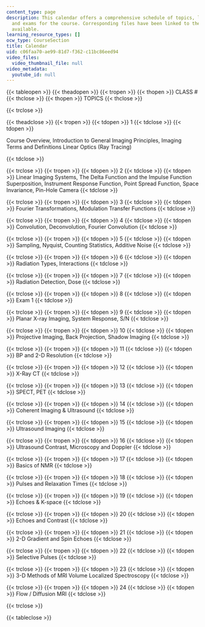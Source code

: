 ```yaml
---
content_type: page
description: This calendar offers a comprehensive schedule of topics, lectures, assignments
  and exams for the course. Corresponding files have been linked to the calendar whenever
  available.
learning_resource_types: []
ocw_type: CourseSection
title: Calendar
uid: c06faa70-ae99-81d7-f362-c11bc86eed94
video_files:
  video_thumbnail_file: null
video_metadata:
  youtube_id: null
---
```


{{< tableopen >}}
{{< theadopen >}}
{{< tropen >}}
{{< thopen >}}
CLASS #
{{< thclose >}}
{{< thopen >}}
TOPICS
{{< thclose >}}

{{< trclose >}}

{{< theadclose >}}
{{< tropen >}}
{{< tdopen >}}
1
{{< tdclose >}}
{{< tdopen >}}


Course Overview, Introduction to General Imaging Principles, Imaging Terms and Definitions Linear Optics (Ray Tracing)


{{< tdclose >}}

{{< trclose >}}
{{< tropen >}}
{{< tdopen >}}
2
{{< tdclose >}}
{{< tdopen >}}
Linear Imaging Systems, The Delta Function and the Impulse Function Superposition, Instrument Response Function, Point Spread Function, Space Invariance, Pin-Hole Camera
{{< tdclose >}}

{{< trclose >}}
{{< tropen >}}
{{< tdopen >}}
3
{{< tdclose >}}
{{< tdopen >}}
Fourier Transformations, Modulation Transfer Functions
{{< tdclose >}}

{{< trclose >}}
{{< tropen >}}
{{< tdopen >}}
4
{{< tdclose >}}
{{< tdopen >}}
Convolution, Deconvolution, Fourier Convolution
{{< tdclose >}}

{{< trclose >}}
{{< tropen >}}
{{< tdopen >}}
5
{{< tdclose >}}
{{< tdopen >}}
Sampling, Nyquist, Counting Statistics, Additive Noise
{{< tdclose >}}

{{< trclose >}}
{{< tropen >}}
{{< tdopen >}}
6
{{< tdclose >}}
{{< tdopen >}}
Radiation Types, Interactions
{{< tdclose >}}

{{< trclose >}}
{{< tropen >}}
{{< tdopen >}}
7
{{< tdclose >}}
{{< tdopen >}}
Radiation Detection, Dose
{{< tdclose >}}

{{< trclose >}}
{{< tropen >}}
{{< tdopen >}}
8
{{< tdclose >}}
{{< tdopen >}}
Exam 1
{{< tdclose >}}

{{< trclose >}}
{{< tropen >}}
{{< tdopen >}}
9
{{< tdclose >}}
{{< tdopen >}}
Planar X-ray Imaging, System Response, S/N
{{< tdclose >}}

{{< trclose >}}
{{< tropen >}}
{{< tdopen >}}
10
{{< tdclose >}}
{{< tdopen >}}
Projective Imaging, Back Projection, Shadow Imaging
{{< tdclose >}}

{{< trclose >}}
{{< tropen >}}
{{< tdopen >}}
11
{{< tdclose >}}
{{< tdopen >}}
BP and 2-D Resolution
{{< tdclose >}}

{{< trclose >}}
{{< tropen >}}
{{< tdopen >}}
12
{{< tdclose >}}
{{< tdopen >}}
X-Ray CT
{{< tdclose >}}

{{< trclose >}}
{{< tropen >}}
{{< tdopen >}}
13
{{< tdclose >}}
{{< tdopen >}}
SPECT, PET
{{< tdclose >}}

{{< trclose >}}
{{< tropen >}}
{{< tdopen >}}
14
{{< tdclose >}}
{{< tdopen >}}
Coherent Imaging & Ultrasound
{{< tdclose >}}

{{< trclose >}}
{{< tropen >}}
{{< tdopen >}}
15
{{< tdclose >}}
{{< tdopen >}}
Ultrasound Imaging
{{< tdclose >}}

{{< trclose >}}
{{< tropen >}}
{{< tdopen >}}
16
{{< tdclose >}}
{{< tdopen >}}
Ultrasound Contrast, Microscopy and Doppler
{{< tdclose >}}

{{< trclose >}}
{{< tropen >}}
{{< tdopen >}}
17
{{< tdclose >}}
{{< tdopen >}}
Basics of NMR
{{< tdclose >}}

{{< trclose >}}
{{< tropen >}}
{{< tdopen >}}
18
{{< tdclose >}}
{{< tdopen >}}
Pulses and Relaxation Times
{{< tdclose >}}

{{< trclose >}}
{{< tropen >}}
{{< tdopen >}}
19
{{< tdclose >}}
{{< tdopen >}}
Echoes & K-space
{{< tdclose >}}

{{< trclose >}}
{{< tropen >}}
{{< tdopen >}}
20
{{< tdclose >}}
{{< tdopen >}}
Echoes and Contrast
{{< tdclose >}}

{{< trclose >}}
{{< tropen >}}
{{< tdopen >}}
21
{{< tdclose >}}
{{< tdopen >}}
2-D Gradient and Spin Echoes
{{< tdclose >}}

{{< trclose >}}
{{< tropen >}}
{{< tdopen >}}
22
{{< tdclose >}}
{{< tdopen >}}
Selective Pulses
{{< tdclose >}}

{{< trclose >}}
{{< tropen >}}
{{< tdopen >}}
23
{{< tdclose >}}
{{< tdopen >}}
3-D Methods of MRI Volume Localized Spectroscopy
{{< tdclose >}}

{{< trclose >}}
{{< tropen >}}
{{< tdopen >}}
24
{{< tdclose >}}
{{< tdopen >}}
Flow / Diffusion MRI
{{< tdclose >}}

{{< trclose >}}

{{< tableclose >}}
